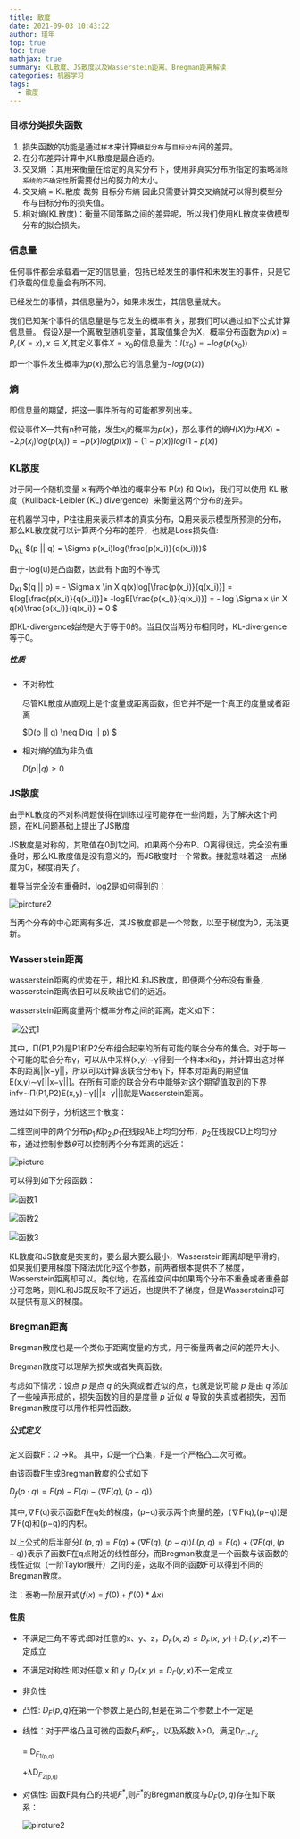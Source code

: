 ```yaml
---
title: 散度
date: 2021-09-03 10:43:22
author: 瑾年
top: true
toc: true
mathjax: true
summary: KL散度、JS散度以及Wasserstein距离、Bregman距离解读
categories: 机器学习
tags:
  - 散度
---
```

### 目标分类损失函数

1. 损失函数的功能是通过`样本`来计算`模型分布`与`目标分布`间的差异。
2. 在分布差异计算中,KL散度是最合适的。
3. 交叉熵 ：其用来衡量在给定的真实分布下，使用非真实分布所指定的策略`消除系统的不确定性`所需要付出的努力的大小。
4. 交叉熵 = KL散度 裁剪  目标分布熵   因此只需要计算交叉熵就可以得到模型分布与目标分布的损失值。
5. 相对熵(KL散度)：衡量不同策略之间的差异呢，所以我们使用KL散度来做模型分布的拟合损失。

### 信息量

  任何事件都会承载着一定的信息量，包括已经发生的事件和未发生的事件，只是它们承载的信息量会有所不同。

   已经发生的事情，其信息量为0，如果未发生，其信息量就大。

  我们已知某个事件的信息量是与它发生的概率有关，那我们可以通过如下公式计算信息量。
   假设X是一个离散型随机变量，其取值集合为X，概率分布函数为$p(x) = P_r(X = x),x \in X$,其定义事件$X = x_0$的信息量为：$I(x_0) = -log(p(x_0))$

即一个事件发生概率为$p(x)$,那么它的信息量为$-log(p(x))$

### 熵

即信息量的期望，把这一事件所有的可能都罗列出来。

假设事件X一共有n种可能，发生$x_i$的概率为$p(x_i)$，那么事件的熵$H(X)$为:$H(X) = - \Sigma p(x_i)log(p(x_i)) = -p(x)log(p(x)) - (1 - p(x))log(1-p(x))$

### KL散度

对于同一个随机变量 x 有两个单独的概率分布 P$(x)$ 和 Q$(x)$，我们可以使用 KL 散度（Kullback-Leibler (KL) divergence）来衡量这两个分布的差异。

在机器学习中，P往往用来表示样本的真实分布，Q用来表示模型所预测的分布，那么KL散度就可以计算两个分布的差异，也就是Loss损失值:

D<sub>KL</sub> $(p || q) = \Sigma p(x_i)log(\frac{p(x_i)}{q(x_i)})$

由于-log(u)是凸函数，因此有下面的不等式

D<sub>KL</sub>$(q || p) = - \Sigma x \in X  q(x)log[\frac{p(x_i)}{q(x_i)}] = Elog[\frac{p(x_i)}{q(x_i)}]≥ -logE[\frac{p(x_i)}{q(x_i)}] = - log \Sigma x \in X  q(x)\frac{p(x_i)}{q(x_i)} = 0 $

  即KL-divergence始终是大于等于0的。当且仅当两分布相同时，KL-divergence等于0。

#####  性质

* 不对称性  

  尽管KL散度从直观上是个度量或距离函数，但它并不是一个真正的度量或者距离

  $D(p || q) \neq D(q || p) $

* 相对熵的值为非负值

  $D(p || q) \geq 0$

### JS散度

由于KL散度的不对称问题使得在训练过程可能存在一些问题，为了解决这个问题，在KL问题基础上提出了JS散度

JS散度是对称的，其取值在0到1之间。如果两个分布P、Q离得很远，完全没有重叠时，那么KL散度值是没有意义的，而JS散度时一个常数。接就意味着这一点梯度为0，梯度消失了。

推导当完全没有重叠时，log2是如何得到的：

![pircture2](/img/m07.jpg)  

当两个分布的中心距离有多近，其JS散度都是一个常数，以至于梯度为0，无法更新。

### Wasserstein距离

wasserstein距离的优势在于，相比KL和JS散度，即便两个分布没有重叠，wasserstein距离依旧可以反映出它们的远近。

wasserstein距离度量两个概率分布之间的距离，定义如下：

​     ![公式1](/img/m03.jpg)

其中，Π(P1,P2)是P1和P2分布组合起来的所有可能的联合分布的集合。对于每一个可能的联合分布γ，可以从中采样(x,y)∼γ得到一个样本x和y，并计算出这对样本的距离||x−y||，所以可以计算该联合分布γ下，样本对距离的期望值E(x,y)∼γ[||x−y||]。在所有可能的联合分布中能够对这个期望值取到的下界infγ∼Π(P1,P2)E(x,y)∼γ[||x−y||]就是Wasserstein距离。

通过如下例子，分析这三个散度：

二维空间中的两个分布$p_1和p_2$,$p_1$在线段AB上均匀分布，$p_2$在线段CD上均匀分布，通过控制参数$\theta$可以控制两个分布距离的远近：

 ![picture](/img/m04.jpg)

可以得到如下分段函数：

![函数1](/img/m05.svg)   

![函数2](/img/m06.svg)    

![函数3](/img/m07.svg)

KL散度和JS散度是突变的，要么最大要么最小，Wasserstein距离却是平滑的，如果我们要用梯度下降法优化$\theta$这个参数，前两者根本提供不了梯度，Wasserstein距离却可以。类似地，在高维空间中如果两个分布不重叠或者重叠部分可忽略，则KL和JS既反映不了远近，也提供不了梯度，但是Wasserstein却可以提供有意义的梯度。

### Bregman距离

Bregman散度也是一个类似于距离度量的方式，用于衡量两者之间的差异大小。

Bregman散度可以理解为损失或者失真函数。

考虑如下情况：设点 *p* 是点 *q* 的失真或者近似的点，也就是说可能 *p* 是由 *q* 添加了一些噪声形成的，损失函数的目的是度量 *p* 近似 *q* 导致的失真或者损失，因而Bregman散度可以用作相异性函数。

##### 公式定义

定义函数F：$\Omega$ $\rightarrow$R。 其中，$\Omega$是一个凸集，F是一个严格凸二次可微。

由该函数F生成Bregman散度的公式如下

$D_f(p \cdot q) = F(p) - F(q) - ⟨∇F(q),(p−q)⟩$

其中,∇F(q)表示函数F在q处的梯度，(p−q)表示两个向量的差，⟨∇F(q),(p−q)⟩是∇F(q)和(p−q)的内积。

以上公式的后半部分$L(p,q)=F(q)+⟨∇F(q),(p−q)⟩L(p,q)=F(q)+⟨∇F(q),(p−q)⟩$表示了函数F在q点附近的线性部分，而Bregman散度是一个函数与该函数的线性近似（一阶Taylor展开）之间的差，选取不同的函数F可以得到不同的Bregman散度。

注：泰勒一阶展开式$(f(x) = f(0) + f'(0) * \Delta x)$

#### 性质

* 不满足三角不等式:即对任意的x、y、z，$D_F(x,z)≤D_F(x,ｙ)＋D_F(ｙ,z)$不一定成立

* 不满足对称性:即对任意ｘ和ｙ   $D_F(x,y)=D_F(y,x)$不一定成立

* 非负性

* 凸性: $D_F(p,q)$在第一个参数上是凸的,但是在第二个参数上不一定是

* 线性：对于严格凸且可微的函数$F_1和 F_2$，以及系数 λ≥0，满足D<sub>$F_1$+$F_2$<sub> 

  = D<sub>$F_1$<sub>(p,q)

  +λD<sub>$F_2$<sub>(p,q)

* 对偶性: 函数F具有凸的共轭$F^*$,则$F^*$的Bregman散度与$D_F(p,q)$存在如下联系：

  ![pircture2](/img/m06.jpg)  



  


